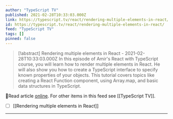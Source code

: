 ```yaml
---
author: "TypeScript TV"
published: 2021-02-28T10:33:03.000Z
link: https://typescript.tv/react/rendering-multiple-elements-in-react/
id: https://typescript.tv/react/rendering-multiple-elements-in-react/
feed: "TypeScript TV"
tags: []
pinned: false
---
```

> [!abstract] Rendering multiple elements in React - 2021-02-28T10:33:03.000Z
> In this episode of Amir's React with TypeScript course, you will learn how to render multiple elements in React. He will also show you how to create a TypeScript interface to specify known properties of your objects. This tutorial covers topics like creating a React Function component, using Array.map, and basic data structures in TypeScript.

🔗Read article [online](https://typescript.tv/react/rendering-multiple-elements-in-react/). For other items in this feed see [[TypeScript TV]].

- [ ] [[Rendering multiple elements in React]]
- - -

